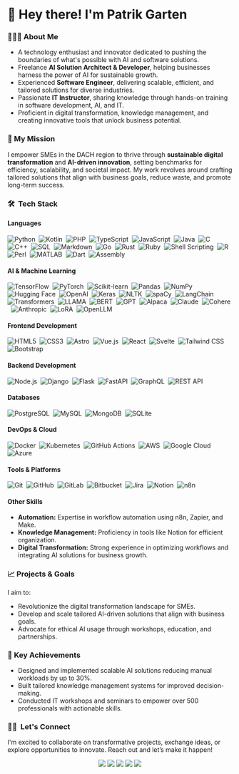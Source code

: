 <h1>👋 Hey there! I'm Patrik Garten</h1>

### 👨🏻‍💻 About Me

- A technology enthusiast and innovator dedicated to pushing the boundaries of what's possible with AI and software solutions.  
- Freelance **AI Solution Architect & Developer**, helping businesses harness the power of AI for sustainable growth.  
- Experienced **Software Engineer**, delivering scalable, efficient, and tailored solutions for diverse industries.  
- Passionate **IT Instructor**, sharing knowledge through hands-on training in software development, AI, and IT.  
- Proficient in digital transformation, knowledge management, and creating innovative tools that unlock business potential.  

### 🌱 My Mission

I empower SMEs in the DACH region to thrive through **sustainable digital transformation** and **AI-driven innovation**, setting benchmarks for efficiency, scalability, and societal impact. My work revolves around crafting tailored solutions that align with business goals, reduce waste, and promote long-term success.

### 🛠 &nbsp;Tech Stack

#### **Languages**
![Python](https://img.shields.io/badge/-Python-05122A?style=flat&logo=python)&nbsp;
![Kotlin](https://img.shields.io/badge/-Kotlin-05122A?style=flat&logo=kotlin)&nbsp;
![PHP](https://img.shields.io/badge/-PHP-05122A?style=flat&logo=php&logoColor=276DC3)&nbsp;
![TypeScript](https://img.shields.io/badge/-TypeScript-05122A?style=flat&logo=typescript)&nbsp;
![JavaScript](https://img.shields.io/badge/-JavaScript-05122A?style=flat&logo=javascript)&nbsp;
![Java](https://img.shields.io/badge/-Java-05122A?style=flat&logo=Java&logoColor=FFA518)&nbsp;
![C](https://img.shields.io/badge/-C-05122A?style=flat&logo=C&logoColor=A8B9CC)&nbsp;
![C++](https://img.shields.io/badge/-C++-05122A?style=flat&logo=C%2B%2B&logoColor=00599C)&nbsp;
![SQL](https://img.shields.io/badge/-SQL-05122A?style=flat&logo=MySQL)&nbsp;
![Markdown](https://img.shields.io/badge/-Markdown-05122A?style=flat&logo=markdown)&nbsp;
![Go](https://img.shields.io/badge/-Go-05122A?style=flat&logo=go)&nbsp;
![Rust](https://img.shields.io/badge/-Rust-05122A?style=flat&logo=rust)&nbsp;
![Ruby](https://img.shields.io/badge/-Ruby-05122A?style=flat&logo=ruby&logoColor=CC342D)&nbsp;
![Shell Scripting](https://img.shields.io/badge/-Shell_Scripting-05122A?style=flat&logo=gnu-bash)&nbsp;
![R](https://img.shields.io/badge/-R-05122A?style=flat&logo=r)&nbsp;
![Perl](https://img.shields.io/badge/-Perl-05122A?style=flat&logo=perl)&nbsp;
![MATLAB](https://img.shields.io/badge/-MATLAB-05122A?style=flat&logo=mathworks)&nbsp;
![Dart](https://img.shields.io/badge/-Dart-05122A?style=flat&logo=dart)&nbsp;
![Assembly](https://img.shields.io/badge/-Assembly-05122A?style=flat)&nbsp;

#### **AI & Machine Learning**
![TensorFlow](https://img.shields.io/badge/-TensorFlow-05122A?style=flat&logo=TensorFlow)&nbsp;
![PyTorch](https://img.shields.io/badge/-PyTorch-05122A?style=flat&logo=PyTorch)&nbsp;
![Scikit-learn](https://img.shields.io/badge/-Scikit--learn-05122A?style=flat&logo=scikit-learn)&nbsp;
![Pandas](https://img.shields.io/badge/-Pandas-05122A?style=flat&logo=pandas)&nbsp;
![NumPy](https://img.shields.io/badge/-NumPy-05122A?style=flat&logo=numpy)&nbsp;
![Hugging Face](https://img.shields.io/badge/-Hugging%20Face-05122A?style=flat&logo=huggingface)&nbsp;
![OpenAI](https://img.shields.io/badge/-OpenAI-05122A?style=flat&logo=openai)&nbsp;
![Keras](https://img.shields.io/badge/-Keras-05122A?style=flat&logo=keras)&nbsp;
![NLTK](https://img.shields.io/badge/-NLTK-05122A?style=flat&logo=nltk)&nbsp;
![spaCy](https://img.shields.io/badge/-spaCy-05122A?style=flat&logo=spacy)&nbsp;
![LangChain](https://img.shields.io/badge/-LangChain-05122A?style=flat&logo=langchain)&nbsp;
![Transformers](https://img.shields.io/badge/-Transformers-05122A?style=flat&logo=huggingface)&nbsp;
![LLAMA](https://img.shields.io/badge/-LLAMA-05122A?style=flat)&nbsp;
![BERT](https://img.shields.io/badge/-BERT-05122A?style=flat)&nbsp;
![GPT](https://img.shields.io/badge/-GPT-05122A?style=flat)&nbsp;
![Alpaca](https://img.shields.io/badge/-Alpaca-05122A?style=flat)&nbsp;
![Claude](https://img.shields.io/badge/-Claude-05122A?style=flat)&nbsp;
![Cohere](https://img.shields.io/badge/-Cohere-05122A?style=flat&logo=cohere)&nbsp;
![Anthropic](https://img.shields.io/badge/-Anthropic-05122A?style=flat)&nbsp;
![LoRA](https://img.shields.io/badge/-LoRA-05122A?style=flat)&nbsp;
![OpenLLM](https://img.shields.io/badge/-OpenLLM-05122A?style=flat)&nbsp;

#### **Frontend Development**
![HTML5](https://img.shields.io/badge/-HTML5-05122A?style=flat&logo=HTML5)&nbsp;
![CSS3](https://img.shields.io/badge/-CSS3-05122A?style=flat&logo=CSS3&logoColor=1572B6)&nbsp;
![Astro](https://img.shields.io/badge/-Astro-05122A?style=flat&logo=astro)&nbsp;
![Vue.js](https://img.shields.io/badge/-Vue.js-05122A?style=flat&logo=vue.js)&nbsp;
![React](https://img.shields.io/badge/-React-05122A?style=flat&logo=react)&nbsp;
![Svelte](https://img.shields.io/badge/-Svelte-05122A?style=flat&logo=svelte)&nbsp;
![Tailwind CSS](https://img.shields.io/badge/-TailwindCSS-05122A?style=flat&logo=tailwindcss)&nbsp;
![Bootstrap](https://img.shields.io/badge/-Bootstrap-05122A?style=flat&logo=bootstrap)

#### **Backend Development**
![Node.js](https://img.shields.io/badge/-Node.js-05122A?style=flat&logo=node.js)&nbsp;
![Django](https://img.shields.io/badge/-Django-05122A?style=flat&logo=django&logoColor=092E20)&nbsp;
![Flask](https://img.shields.io/badge/-Flask-05122A?style=flat&logo=flask)&nbsp;
![FastAPI](https://img.shields.io/badge/-FastAPI-05122A?style=flat&logo=fastapi)&nbsp;
![GraphQL](https://img.shields.io/badge/-GraphQL-05122A?style=flat&logo=graphql)&nbsp;
![REST API](https://img.shields.io/badge/-REST%20API-05122A?style=flat&logo=api)

#### **Databases**
![PostgreSQL](https://img.shields.io/badge/-PostgreSQL-05122A?style=flat&logo=postgresql)&nbsp;
![MySQL](https://img.shields.io/badge/-MySQL-05122A?style=flat&logo=mysql)&nbsp;
![MongoDB](https://img.shields.io/badge/-MongoDB-05122A?style=flat&logo=mongodb)&nbsp;
![SQLite](https://img.shields.io/badge/-SQLite-05122A?style=flat&logo=sqlite)

#### **DevOps & Cloud**
![Docker](https://img.shields.io/badge/-Docker-05122A?style=flat&logo=docker)&nbsp;
![Kubernetes](https://img.shields.io/badge/-Kubernetes-05122A?style=flat&logo=kubernetes)&nbsp;
![GitHub Actions](https://img.shields.io/badge/-GitHub%20Actions-05122A?style=flat&logo=githubactions)&nbsp;
![AWS](https://img.shields.io/badge/-AWS-05122A?style=flat&logo=amazonaws)&nbsp;
![Google Cloud](https://img.shields.io/badge/-Google%20Cloud-05122A?style=flat&logo=google-cloud)&nbsp;
![Azure](https://img.shields.io/badge/-Microsoft%20Azure-05122A?style=flat&logo=microsoftazure)

#### **Tools & Platforms**
![Git](https://img.shields.io/badge/-Git-05122A?style=flat&logo=git)&nbsp;
![GitHub](https://img.shields.io/badge/-GitHub-05122A?style=flat&logo=github)&nbsp;
![GitLab](https://img.shields.io/badge/-GitLab-05122A?style=flat&logo=gitlab)&nbsp;
![Bitbucket](https://img.shields.io/badge/-Bitbucket-05122A?style=flat&logo=bitbucket)&nbsp;
![Jira](https://img.shields.io/badge/-Jira-05122A?style=flat&logo=jira)&nbsp;
![Notion](https://img.shields.io/badge/-Notion-05122A?style=flat&logo=notion)&nbsp;
![n8n](https://img.shields.io/badge/-n8n-05122A?style=flat&logo=n8n)&nbsp;

#### **Other Skills**
- **Automation:** Expertise in workflow automation using n8n, Zapier, and Make.
- **Knowledge Management:** Proficiency in tools like Notion for efficient organization.
- **Digital Transformation:** Strong experience in optimizing workflows and integrating AI solutions for business growth.

### 📈 Projects & Goals

I aim to:
- Revolutionize the digital transformation landscape for SMEs.
- Develop and scale tailored AI-driven solutions that align with business goals.
- Advocate for ethical AI usage through workshops, education, and partnerships.

### 🎯 Key Achievements
- Designed and implemented scalable AI solutions reducing manual workloads by up to 30%.
- Built tailored knowledge management systems for improved decision-making.
- Conducted IT workshops and seminars to empower over 500 professionals with actionable skills.

### 🤝🏻 &nbsp;Let's Connect

I'm excited to collaborate on transformative projects, exchange ideas, or explore opportunities to innovate. Reach out and let’s make it happen!

<p align="center">
  <a href="https://garten.dev"><img src="https://img.shields.io/badge/-garten.dev-1769FF?style=flat&logo=Google-Chrome&logoColor=white"/></a>
  <a href="https://linkedin.com/in/paifgx"><img src="https://img.shields.io/badge/-Patrik%20Garten-0077B5?style=flat&logo=linkedin&logoColor=white"/></a>
  <a href="mailto:info@garten.dev"><img src="https://img.shields.io/badge/-info@garten.dev-D14836?style=flat&logo=Gmail&logoColor=white"/></a>
  <a href="https://instagram.com/garten.dev"><img src="https://img.shields.io/badge/-@garten.dev-E4405F?style=flat&logo=instagram&logoColor=white"/></a>
  <a href="https://instagram.com/garten.ai"><img src="https://img.shields.io/badge/-@garten.ai-E4405F?style=flat&logo=instagram&logoColor=white"/></a>  
</p>
